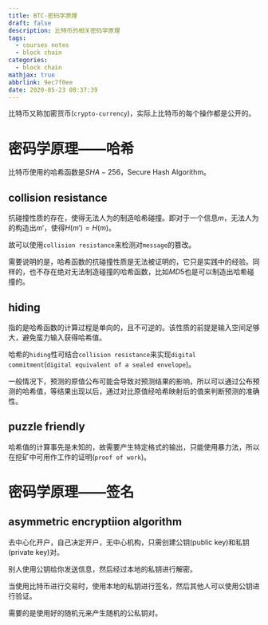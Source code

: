 ```yaml
---
title: BTC-密码学原理
draft: false
description: 比特币的相关密码学原理
tags:
  - courses notes
  - block chain
categories:
  - block chain
mathjax: true
abbrlink: 9ec7f0ee
date: 2020-05-23 08:37:39
---
```


比特币又称加密货币(`crypto-currency`)，实际上比特币的每个操作都是公开的。

# 密码学原理——哈希

比特币使用的哈希函数是$SHA-256$，Secure Hash Algorithm。

## collision resistance

抗碰撞性质的存在，使得无法人为的制造哈希碰撞。即对于一个信息$m$，无法人为的构造出$m'$，使得$H(m') = H(m)$。

故可以使用`collision resistance`来检测对`message`的篡改。

需要说明的是，哈希函数的抗碰撞性质是无法被证明的，它只是实践中的经验。同样的，也不存在绝对无法制造碰撞的哈希函数，比如$MD5$也是可以制造出哈希碰撞的。

## hiding

指的是哈希函数的计算过程是单向的，且不可逆的。该性质的前提是输入空间足够大，避免蛮力输入获得哈希值。

哈希的`hiding`性可结合`collision resistance`来实现`digital commitment`(`digital equivalent of a sealed envelope`)。

一般情况下，预测的原值公布可能会导致对预测结果的影响，所以可以通过公布预测的哈希值，等结果出现以后，通过对比原值经哈希映射后的值来判断预测的准确性。

## puzzle friendly

哈希值的计算事先是未知的，故需要产生特定格式的输出，只能使用暴力法，所以在挖矿中可用作工作的证明(`proof of work`)。

# 密码学原理——签名

## asymmetric encryptiion algorithm

去中心化开户，自己决定开户，无中心机构，只需创建公钥(public key)和私钥(private key)对。

别人使用公钥给你发送信息，然后经过本地的私钥进行解密。

当使用比特币进行交易时，使用本地的私钥进行签名，然后其他人可以使用公钥进行验证。

需要的是使用好的随机元来产生随机的公私钥对。